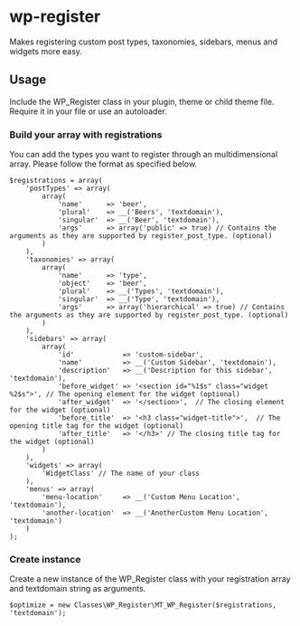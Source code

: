 # wp-register
Makes registering custom post types, taxonomies, sidebars, menus and widgets more easy. 

## Usage
Include the WP_Register class in your plugin, theme or child theme file. Require it in your file or use an autoloader. 

### Build your array with registrations
You can add the types you want to register through an multidimensional array. Please follow the format as specified below.

    $registrations = array(
        'postTypes' => array(
            array(
                'name'      => 'beer', 
                'plural'    => __('Beers', 'textdomain'), 
                'singular'  => __('Beer', 'textdomain'), 
                'args'      => array('public' => true) // Contains the arguments as they are supported by register_post_type. (optional)
            )
        ),
        'taxonomies' => array(
            array(
                'name'      => 'type', 
                'object'    => 'beer', 
                'plural'    => __('Types', 'textdomain'), 
                'singular'  => __('Type', 'textdomain'),
                'args'      => array('hierarchical' => true) // Contains the arguments as they are supported by register_post_type. (optional)
            )
        ),
        'sidebars' => array(
            array(
                'id'            => 'custom-sidebar', 
                'name'          => __('Custom Sidebar', 'textdomain'), 
                'description'   => __('Description for this sidebar', 'textdomain'),
                'before_widget' => '<section id="%1$s" class="widget %2$s">', // The opening element for the widget (optional)
                'after_widget'  => '</section>',  // The closing element for the widget (optional)
                'before_title'  => '<h3 class="widget-title">',  // The opening title tag for the widget (optional)
                'after_title'   => '</h3>' // The closing title tag for the widget (optional)
            )
        ),
        'widgets' => array(
            'WidgetClass' // The name of your class
        ),
        'menus' => array(
            'menu-location'     => __('Custom Menu Location', 'textdomain'),
            'another-location'  => __('AnotherCustom Menu Location', 'textdomain')
        ) 
    );
    

### Create instance
Create a new instance of the WP_Register class with your registration array and textdomain string as arguments.

    $optimize = new Classes\WP_Register\MT_WP_Register($registrations, 'textdomain');
